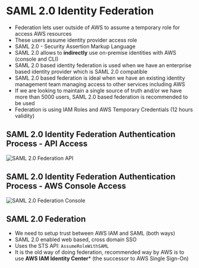 # SAML 2.0 Identity Federation

- Federation lets user outside of AWS to assume a temporary role for access AWS resources
- These users assume identity provider access role
- SAML 2.0 - Security Assertion Markup Language
- SAML 2.0 allows to **indirectly** use on-premise identities with AWS (console and CLI)
- SAML 2.0 based identity federation is used when we have an enterprise based identity provider which is SAML 2.0 compatible
- SAML 2.0 based federation is ideal when we have an existing identity management team managing access to other services including AWS
- If we are looking to maintain a single source of truth and/or we have more than 5000 users, SAML 2.0 based federation is recommended to be used
- Federation is using IAM Roles and AWS Temporary Credentials (12 hours validity)

## SAML 2.0 Identity Federation Authentication Process - API Access

![SAML 2.0 Federation API](images/SAML2.0FederationAPI.png)

## SAML 2.0 Identity Federation Authentication Process - AWS Console Access

![SAML 2.0 Federation Console](images/SAML2.0FederationConsole.png)

## SAML 2.0 Federation

- We need to setup trust between AWS IAM and SAML (both ways)
- SAML 2.0 enabled web based, cross domain SSO
- Uses the STS API: `AssumeRoleWithSAML`
- It is the old way of doing federation, recommended way by AWS is to use **AWS IAM Identity Center*** (the successor to AWS Single Sign-On)

